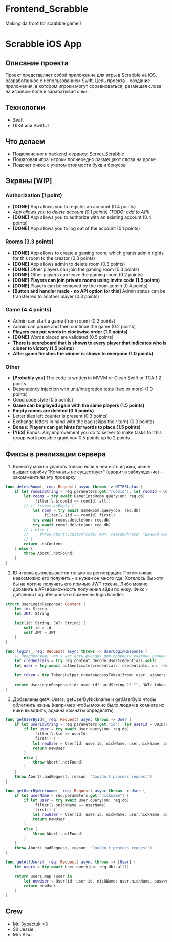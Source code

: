# Frontend_Scrabble
Making da front for scrabble game!!

# Scrabble iOS App

## Описание проекта
Проект представляет собой приложение для игры в Scrabble на iOS, разработанное с использованием Swift. Цель проекта - создание приложения, в котором игроки могут соревноваться, размещая слова на игровом поле и зарабатывая очки.

## Технологии
- Swift
- UIKit или SwiftUI

## Что делаем
- Подключение к backend-сервису: [Server_Scrabble](https://github.com/prettycrewcutyulia/Server_Scrabble/)
- Пошаговая игра: игроки поочередно размещают слова на доске
- Подсчет очков с учетом стоимости букв и бонусов

## Экраны [WIP]

### Authorization (1 point)

* **[DONE]** App allows you to register an account (0.4 points)
* *App allows you to delete account (0.1 points) (TODO: add to API)*
* **[DONE]** App allows you to authorize with an existing account (0.4 points)
* **[DONE]** App allows you to log out of the account (0.1 points)

### Rooms (3.3 points)
* **[DONE]** App allows to create a gaming room, which grants admin rights for this room to the creator (0.3 points)
* **[DONE]** App allows admin to delete room (0.3 points)
* **[DONE]** Other players can join the gaming room (0.3 points)
* **[DONE]** Other players can leave the gaming room (0.2 points)
* **[DONE]** **Players can join private rooms using invite code (1.5 points)**
* **[DONE]** Players can be removed by the room admin (0.4 points)
* **[Button and handler made - no API option for this]** Admin status can be transferred to another player (0.3 points)

### Game (4.4 points)

* Admin can start a game (from room) (0.2 points)
* Admin can pause and then continue the game (0.2 points)
* **Players can put words in clockwise order (1.0 points)**
* **[DONE]** Words placed are validated (0.5 points)
* **There is scoreboard that is shown to every player that indicates who is closer to victory (1.5 points)**
* **After game finishes the winner is shown to everyone (1.0 points)**

### Other

* **[Probably yes]** The code is written in MVVM or Clean Swift or TCA 1.2 points
* Dependency injection with unit/integration tests (two or more) (1.0 points)
* Good code style (0.5 points)
* **Game can be played again with the same players (1.5 points)**
* **Empty rooms are deleted (0.5 points)**
* Letter tiles left counter is present (0.3 points)
* Exchange letters in hand with the bag (skips their turn) (0.3 points)
* **Bonus: Players can get hints for words to place (1.5 points)**
* **[YES]** Bonus: Any improvement you do to server to make tasks for this group work possible grant you 0.5 points up to 2 points


## Фиксы в реализации сервера

1. Комнату можно удалить только если в ней есть игроки, иначе выдает ошибку "Комнаты не существует" (вводит в заблуждение) - закомментили эту проверку
```swift
func deleteRoom(_ req: Request) async throws -> HTTPStatus {
    if let roomIdString = req.parameters.get("roomId"), let roomId = UUID(roomIdString) {
        let rooms = try await GamerIntoRoom.query(on: req.db)
            .filter(\.$roomId == roomId).all()
        // if !rooms.isEmpty {
            let room = try await GameRoom.query(on: req.db)
                .filter(\.$id == roomId).first()
            try await rooms.delete(on: req.db)
            try await room?.delete(on: req.db)
        // } else {
        //     throw Abort(.custom(code: 404, reasonPhrase: "Данной комнаты не существует"))
        // }
        return .noContent
    } else {
        throw Abort(.notFound)
    }
}
```

2. ID игрока выплевывается только на регистрации. Потом никак невозможно его получить - а нужен он много где. Хотелось бы хотя бы на логине получать его помимо JWT токена. Либо можно добавить в API возможность получения айди по нику. Фикс - добавили LoginResponse и поменяли login handler:
```swift
struct UserLoginResponse: Content {
    let id: String
    let JWT: String
    
    init(id: String, JWT: String) {
        self.id = id
        self.JWT = JWT
    }
}

func login(_ req: Request) async throws -> UserLoginResponse {
    // Предположим, что у нас есть функция для проверки учетных данных пользователя
    let credentials = try req.content.decode(UserCredentials.self)
    let user = try await authenticate(credentials: credentials, on: req)
    
    let token = try TokensHelper.createAccessToken(from: user, signers: req.application.jwt.signers)
    
    return UserLoginResponse(id: user.id?.uuidString ?? "", JWT: token)
}
```

3. Добавлены getAllUsers, getUserByNickname и getUserById чтобы облегчить жизнь (например чтобы можно было людям в комнате их ники выводить, админа комнаты определять)
```swift
func getUserById(_ req: Request) async throws -> User {
    if let userIdString = req.parameters.get("id"), let userId = UUID(userIdString) {
        if let user = try await User.query(on: req.db)
            .filter(\.$id == userId)
            .first() {
            let newUser = User(id: user.id, nickName: user.nickName, password: "")
            return newUser
        }
        else {
            throw Abort(.notFound)
        }
    }
    throw Abort(.badRequest, reason: "Couldn't process request")
}

func getUserByNickname(_ req: Request) async throws -> User {
    if let userName = req.parameters.get("nickname") {
        if let user = try await User.query(on: req.db)
            .filter(\.$nickName == userName)
            .first() {
            let newUser = User(id: user.id, nickName: user.nickName, password: "")
            return newUser
        }
        else {
            throw Abort(.notFound)
        }
    }
    throw Abort(.badRequest, reason: "Couldn't process request")
}

func getAllUsers(_ req: Request) async throws -> [User] {
    let users = try await User.query(on: req.db).all()
    
    return users.map {user in
        let newUser = User(id: user.id, nickName: user.nickName, password: "")
        return newUser
    }
}
```

## Crew
- Mr. 3ybactuk <3
- Sir Jessie
- Mrs Alsu
